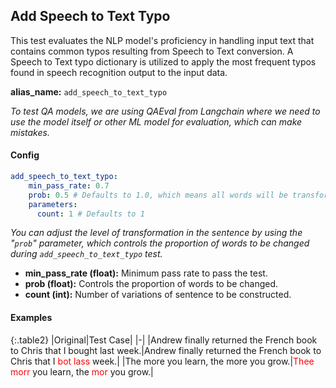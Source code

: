 
<div class="h3-box" markdown="1">

## Add Speech to Text Typo

This test evaluates the NLP model's proficiency in handling input text that contains common typos resulting from Speech to Text conversion. A Speech to Text typo dictionary is utilized to apply the most frequent typos found in speech recognition output to the input data.

**alias_name:** `add_speech_to_text_typo`

<i class="fa fa-info-circle"></i>
<em>To test QA models, we are using QAEval from Langchain where we need to use the model itself or other ML model for evaluation, which can make mistakes.</em>

</div><div class="h3-box" markdown="1">

#### Config
```yaml
add_speech_to_text_typo:
    min_pass_rate: 0.7
    prob: 0.5 # Defaults to 1.0, which means all words will be transformed.
    parameters:
      count: 1 # Defaults to 1
```
<i class="fa fa-info-circle"></i>
<em>You can adjust the level of transformation in the sentence by using the "`prob`" parameter, which controls the proportion of words to be changed during `add_speech_to_text_typo` test.</em>

- **min_pass_rate (float):** Minimum pass rate to pass the test.
- **prob (float):** Controls the proportion of words to be changed.
- **count (int):** Number of variations of sentence to be constructed.

</div><div class="h3-box" markdown="1">

#### Examples

{:.table2}
|Original|Test Case|
|-|
|Andrew finally returned the French book to Chris that I bought last week.|Andrew finally returned the French book to Chris that I <span style="color:red">bot lass</span> week.|
|The more you learn, the more you grow.|<span style="color:red">Thee morr</span> you learn, the <span style="color:red">mor</span> you grow.|

</div>